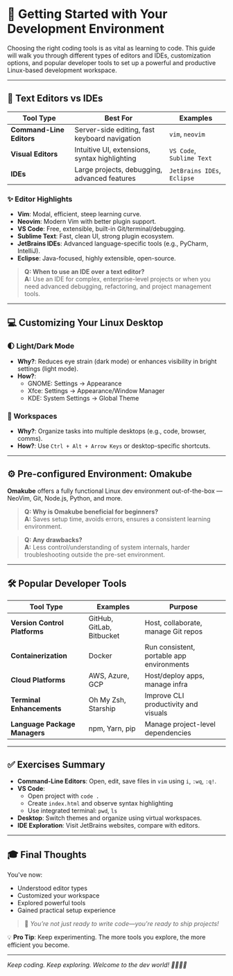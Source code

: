 # 🚀 Getting Started with Your Development Environment

Choosing the right coding tools is as vital as learning to code. This guide will walk you through different types of editors and IDEs, customization options, and popular developer tools to set up a powerful and productive Linux-based development workspace.

---

## 🧰 Text Editors vs IDEs

| Tool Type | Best For | Examples |
|-----------|----------|----------|
| **Command-Line Editors** | Server-side editing, fast keyboard navigation | `vim`, `neovim` |
| **Visual Editors** | Intuitive UI, extensions, syntax highlighting | `VS Code`, `Sublime Text` |
| **IDEs** | Large projects, debugging, advanced features | `JetBrains IDEs`, `Eclipse` |

### ✨ Editor Highlights

- **Vim**: Modal, efficient, steep learning curve.
- **Neovim**: Modern Vim with better plugin support.
- **VS Code**: Free, extensible, built-in Git/terminal/debugging.
- **Sublime Text**: Fast, clean UI, strong plugin ecosystem.
- **JetBrains IDEs**: Advanced language-specific tools (e.g., PyCharm, IntelliJ).
- **Eclipse**: Java-focused, highly extensible, open-source.

> **Q: When to use an IDE over a text editor?**  
> **A:** Use an IDE for complex, enterprise-level projects or when you need advanced debugging, refactoring, and project management tools.

---

## 💻 Customizing Your Linux Desktop

### 🌓 Light/Dark Mode
- **Why?**: Reduces eye strain (dark mode) or enhances visibility in bright settings (light mode).
- **How?**:  
  - GNOME: Settings → Appearance  
  - Xfce: Settings → Appearance/Window Manager  
  - KDE: System Settings → Global Theme

### 🧩 Workspaces
- **Why?**: Organize tasks into multiple desktops (e.g., code, browser, comms).
- **How?**: Use `Ctrl + Alt + Arrow Keys` or desktop-specific shortcuts.

---

## ⚙️ Pre-configured Environment: Omakube

**Omakube** offers a fully functional Linux dev environment out-of-the-box — NeoVim, Git, Node.js, Python, and more.

> **Q: Why is Omakube beneficial for beginners?**  
> **A:** Saves setup time, avoids errors, ensures a consistent learning environment.

> **Q: Any drawbacks?**  
> **A:** Less control/understanding of system internals, harder troubleshooting outside the pre-set environment.

---

## 🛠 Popular Developer Tools

| Tool Type | Examples | Purpose |
|-----------|----------|---------|
| **Version Control Platforms** | GitHub, GitLab, Bitbucket | Host, collaborate, manage Git repos |
| **Containerization** | Docker | Run consistent, portable app environments |
| **Cloud Platforms** | AWS, Azure, GCP | Host/deploy apps, manage infra |
| **Terminal Enhancements** | Oh My Zsh, Starship | Improve CLI productivity and visuals |
| **Language Package Managers** | npm, Yarn, pip | Manage project-level dependencies |

---

## ✅ Exercises Summary

- **Command-Line Editors**: Open, edit, save files in `vim` using `i`, `:wq`, `:q!`.
- **VS Code**:
  - Open project with `code .`
  - Create `index.html` and observe syntax highlighting
  - Use integrated terminal: `pwd`, `ls`
- **Desktop**: Switch themes and organize using virtual workspaces.
- **IDE Exploration**: Visit JetBrains websites, compare with editors.

---

## 🎓 Final Thoughts

You've now:
- Understood editor types
- Customized your workspace
- Explored powerful tools
- Gained practical setup experience

> 🧠 _You’re not just ready to write code—you're ready to ship projects!_

💡 **Pro Tip**: Keep experimenting. The more tools you explore, the more efficient you become.

---

_Keep coding. Keep exploring. Welcome to the dev world! 👨‍💻👩‍💻_
